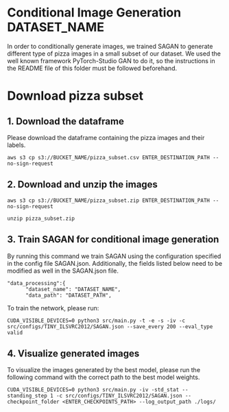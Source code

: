 # Conditional Image Generation DATASET_NAME

In order to conditionally generate images, we trained SAGAN to generate different type of pizza images in a small subset of our dataset. We used the well known framework PyTorch-Studio GAN to do it, so the instructions in the README file of this folder must be followed beforehand. 


# Download pizza subset

## 1. Download the dataframe
Please download the dataframe containing the pizza images and their labels.

```aws s3 cp s3://BUCKET_NAME/pizza_subset.csv ENTER_DESTINATION_PATH --no-sign-request```

## 2. Download and unzip the images

```aws s3 cp s3://BUCKET_NAME/pizza_subset.zip ENTER_DESTINATION_PATH --no-sign-request```

```unzip pizza_subset.zip```

## 3. Train SAGAN for conditional image generation
By running this command we train SAGAN using the configuration specified in the config file SAGAN.json. Additionally, the fields listed below need to be modified as well in the SAGAN.json file.
```
"data_processing":{ 
      "dataset_name": "DATASET_NAME",
      "data_path": "DATASET_PATH",
```

To train the network, please run:
```
CUDA_VISIBLE_DEVICES=0 python3 src/main.py -t -e -s -iv -c src/configs/TINY_ILSVRC2012/SAGAN.json --save_every 200 --eval_type valid
```

## 4. Visualize generated images
To visualize the images generated by the best model, please run the following command with the correct path to the best model weights.

```
CUDA_VISIBLE_DEVICES=0 python3 src/main.py -iv -std_stat --standing_step 1 -c src/configs/TINY_ILSVRC2012/SAGAN.json --checkpoint_folder <ENTER_CHECKPOINTS_PATH> --log_output_path ./logs/
```
